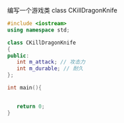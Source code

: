 
编写一个游戏类 class CKillDragonKnife

```c++
#include <iostream>
using namespace std;

class CKillDragonKnife
{
public:
   int m_attack; // 攻击力
   int m_durable; // 耐久
};

int main(){


   return 0;
}
```
